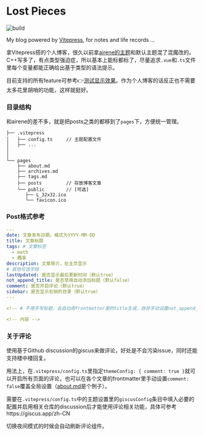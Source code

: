 # Lost Pieces

![build](https://img.shields.io/github/actions/workflow/status/Locietta/blog-lost-pieces/build.yml?branch=main)

My blog powered by [Vitepress](https://vitepress.vuejs.org/), for notes and life records ...

拿Vitepress搭的个人博客，很久以前拿[airene的主题](https://github.com/airene/vitepress-blog-pure)和默认主题混了混魔改的。C++写多了，有点类型强迫症，所以基本上能标都标了，尽量追求`.vue`和`.ts`文件里每个变量都能正确给出基于类型的语法提示。

目前支持的所有feature可参考👉[测试显示效果](https://blog.locietta.xyz/posts/test)。作为个人博客的话反正也不需要太多花里胡哨的功能，这样就挺好。

### 目录结构

和airene的差不多，就是把posts之类的都移到了`pages`下，方便统一管理。

```
├── .vitepress
│   ├── config.ts     // 主题配置文件
│   ├── ...
│
│
└── pages
    ├── about.md
    ├── archives.md
    ├── tags.md
    ├── posts         // 存放博客文章
    └── public        // [可选]
       ├── L_32x32.ico
       └── favicon.ico
```

### Post格式参考

```yaml
---
date: 文章发布日期，格式为YYYY-MM-DD
title: 文章标题
tags: # 文章标签
  - math
  - 概率
description: 文章简介，在主页显示
# 其他可选字段
lastUpdated: 是否显示最后更新时间（默认true）
not_append_title: 是否禁用自动添加标题（默认false）
comment: 是否开启评论（默认true）
sidebar: 是否显示右侧的目录（默认true）
---

<!-- # 不用手写标题，会自动用frontmatter里的title生成，除非手动设置not_append_title: true -->

<!-- 内容 -->

```

### 关于评论

使用基于Github discussion的giscus来做评论，好处是不会污染issue，同时还能支持楼中楼回复。

用法上，在`.vitepress/config.ts`里指定`themeConfig: { comment: true }`就可以开启所有页面的评论，也可以在各个文章的frontmatter里手动设置`comment: false`覆盖全局设置（[about.md](./about.md)是个例子）。

需要在`.vitepress/config.ts`中的主题设置里的`giscusConfig`条目中填入必要的配置并启用相关仓库的discussion后才能使用评论相关功能，具体可参考https://giscus.app/zh-CN

切换夜间模式的时候会自动刷新评论组件。
